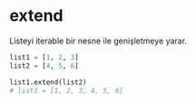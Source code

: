 # extend

Listeyi iterable bir nesne ile genişletmeye yarar.

```python
list1 = [1, 2, 3]
list2 = [4, 5, 6]

list1.extend(list2)
# list1 = [1, 2, 3, 4, 5, 6]

```
